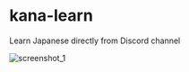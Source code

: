 # kana-learn
Learn Japanese directly from Discord channel

![screenshot_1](https://media.discordapp.net/attachments/591258143246385162/593022400367689748/unknown.png?width=314&height=270)
